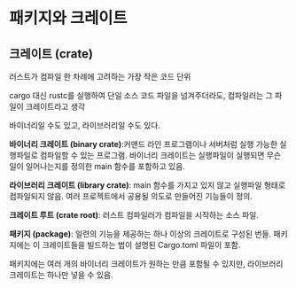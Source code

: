 패키지와 크레이트
=

크레이트 (crate)
-
러스트가 컴파일 한 차례에 고려하는 가장 작은 코드 단위

cargo 대신 rustc를 실행하여 단일 소스 코드 파일을 넘겨주더라도, 컴파일러는 그 파일이 크레이트라고 생각

바이너리일 수도 있고, 라이브러리일 수도 있다.

**바이너리 크레이트 (binary crate)**:커맨드 라인 프로그램이나 서버처럼 실행 가능한 실행파일로 컴파일할 수 있는 프로그램.
바이너리 크레이트는 실행파일이 실행되면 무슨 일이 일어나는지를 정의한 main 함수를 포함하고 있음.

**라이브러리 크레이트 (library crate)**: main 함수를 가지고 있지 않고 실행파일 형태로 컴파일되지 않음.
여러 프로젝트에서 공용될 의도로 만들어진 기능들이 정의.

**크레이트 루트 (crate root)**: 러스트 컴파일러가 컴파일을 시작하는 소스 파일.


**패키지 (package)**: 일련의 기능을 제공하는 하나 이상의 크레이트로 구성된 번들. 
패키지에는 이 크레이트들을 빌드하는 법이 설명된 Cargo.toml 파일이 포함.


패키지에는 여러 개의 바이너리 크레이트가 원하는 만큼 포함될 수 있지만, 라이브러리 크레이트는 하나만 넣을 수 있음.

